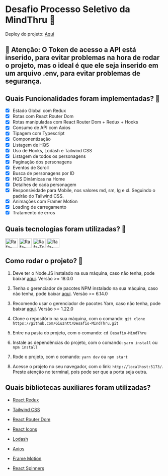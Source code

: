 # Desafio Processo Seletivo da MindThru 🚀

Deploy do projeto: [Aqui](https://desafio-mindthru.vercel.app/)

## 🔑 Atenção: O Token de acesso a API está inserido, para evitar problemas na hora de rodar o projeto, mas o ideal é que ele seja inserido em um arquivo .env, para evitar problemas de segurança.

## Quais Funcionalidades foram implementadas? 🤔

- [x] Estado Global com Redux
- [x] Rotas com React Router Dom
- [x] Rotas manipuladas com React Router Dom + Redux + Hooks
- [x] Consumo de API com Axios
- [x] Tipagem com Typescript
- [x] Componentização
- [x] Listagem de HQS
- [x] Uso de Hooks, Lodash e Tailwind CSS
- [x] Listagem de todos os personagens
- [x] Paginação dos personagens
- [x] Eventos de Scroll
- [x] Busca de personagens por ID
- [x] HQS Dinâmicas na Home
- [x] Detalhes de cada personagem
- [x] Responsividade para Mobile, nos valores md, sm, lg e xl. Seguindo o padrão do Tailwind CSS.
- [x] Animações com Framer Motion
- [x] Loading de carregamento
- [x] Tratamento de erros

## Quais tecnologias foram utilizadas? 🤔

<img  align="center" alt="Rafa-React" height="30" width="40" src="https://cdn.jsdelivr.net/gh/devicons/devicon/icons/react/react-original.svg">
    <!-- redux --> 
<img  align="center" alt="Rafa-Redux" height="30" width="40" src="https://cdn.jsdelivr.net/gh/devicons/devicon/icons/redux/redux-original.svg">
    <!-- typescript -->
<img  align="center" alt="Rafa-Ts" height="30" width="40" src="https://cdn.jsdelivr.net/gh/devicons/devicon/icons/typescript/typescript-original.svg">
    <!-- tailwind -->
<img  align="center" alt="Rafa-Tailwind" height="30" width="40" src="https://cdn.jsdelivr.net/gh/devicons/devicon/icons/tailwindcss/tailwindcss-plain.svg">
 <!-- framer-motion -->

## Como rodar o projeto? 🚀

1. Deve ter o Node.JS instalado na sua máquina, caso não tenha, pode baixar [aqui](https://nodejs.org/en/). Versão >= 18.0.0

2. Tenha o gerenciador de pacotes NPM instalado na sua máquina, caso não tenha, pode baixar [aqui](https://www.npmjs.com/get-npm). Versão >= 6.14.0

3. Recomendo usar o gerenciador de pacotes Yarn, caso não tenha, pode baixar [aqui](https://classic.yarnpkg.com/en/docs/install/#windows-stable). Versão >= 1.22.0

4. Clone o repositório na sua máquina, com o comando: `git clone https://github.com/Giuzntt/Desafio-MIndThru.git`

5. Entre na pasta do projeto, com o comando: `cd Desafio-MindThru`

6. Instale as dependências do projeto, com o comando: `yarn install` ou `npm install`

7. Rode o projeto, com o comando: `yarn dev` ou `npm start`

8. Acesse o projeto no seu navegador, com o link: `http://localhost:5173/`. Preste atenção no terminal, pois pode ser que a porta seja outra.

## Quais bibliotecas auxiliares foram utilizadas?

- [React Redux](https://react-redux.js.org/)
- [Tailwind CSS](https://tailwindcss.com/)

- [React Router Dom](https://reactrouter.com/web/guides/quick-start)
- [React Icons](https://react-icons.github.io/react-icons/)
- [Lodash](https://lodash.com/)
- [Axios](https://axios-http.com/docs/intro)
- [Frame Motion](https://www.framer.com/motion/)
- [React Spinners](https://www.npmjs.com/package/react-spinners)
